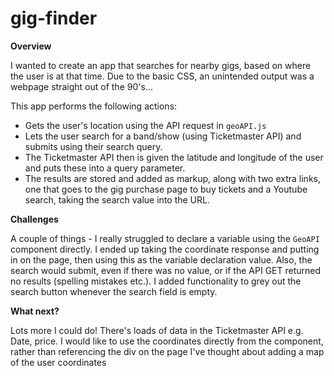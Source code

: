 # gig-finder
 **Overview**
 
  I wanted to create an app that searches for nearby gigs, based on where the user is at that time. Due to the basic CSS, an unintended output was a webpage straight out of the 90's...
 
 This app performs the following actions:
 - Gets the user's location using the API request in `geoAPI.js`
 - Lets the user search for a band/show (using Ticketmaster API) and submits using their search query.
 - The Ticketmaster API then is given the latitude and longitude of the user and puts these into a query parameter.
 - The results are stored and added as markup, along with two extra links, one that goes to the gig purchase page to buy tickets and a Youtube search, taking the search value into the URL.
 

**Challenges**

A couple of things - I really struggled to declare a variable using the `GeoAPI` component directly. I ended up taking the coordinate response and putting in on the page, then using this as the variable declaration value.
Also, the search would submit, even if there was no value, or if the API GET returned no results (spelling mistakes etc.). I added functionality to grey out the search button whenever the search field is empty.

**What next?**

Lots more I could do! There's loads of data in the Ticketmaster API e.g. Date, price.
I would like to use the coordinates directly from the component, rather than referencing the div on the page 
I've thought about adding a map of the user coordinates
